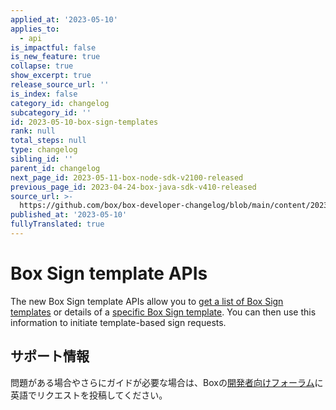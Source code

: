 ```yaml
---
applied_at: '2023-05-10'
applies_to:
  - api
is_impactful: false
is_new_feature: true
collapse: true
show_excerpt: true
release_source_url: ''
is_index: false
category_id: changelog
subcategory_id: ''
id: 2023-05-10-box-sign-templates
rank: null
total_steps: null
type: changelog
sibling_id: ''
parent_id: changelog
next_page_id: 2023-05-11-box-node-sdk-v2100-released
previous_page_id: 2023-04-24-box-java-sdk-v410-released
source_url: >-
  https://github.com/box/box-developer-changelog/blob/main/content/2023/05-10-box-sign-templates.md
published_at: '2023-05-10'
fullyTranslated: true
---
```

# Box Sign template APIs

The new Box Sign template APIs allow you to [get a list of Box Sign templates][1] or details of a [specific Box Sign template][2]. You can then use this information to initiate template-based sign requests.

## サポート情報

問題がある場合やさらにガイドが必要な場合は、Boxの[開発者向けフォーラム][3]に英語でリクエストを投稿してください。

[1]: e://get-sign-templates

[2]: e://get-sign-templates-id

[3]: https://support.box.com/hc/en-us/community/topics/360001932973-Platform-and-Developer-Forum
